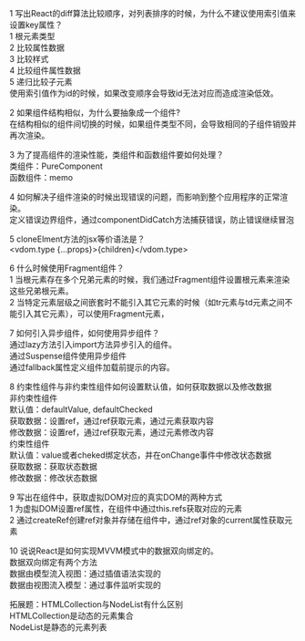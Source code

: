1 写出React的diff算法比较顺序，对列表排序的时候，为什么不建议使用索引值来设置key属性？  
    1 根元素类型  
    2 比较属性数据  
    3 比较样式  
    4 比较组件属性数据  
    5 递归比较子元素  
    使用索引值作为id的时候，如果改变顺序会导致id无法对应而造成渲染低效。  
  
2 如果组件结构相似，为什么要抽象成一个组件?  
    在结构相似的组件间切换的时候，如果组件类型不同，会导致相同的子组件销毁并再次渲染。  
  
3 为了提高组件的渲染性能，类组件和函数组件要如何处理？  
    类组件：PureComponent  
    函数组件：memo  
  
4 如何解决子组件渲染的时候出现错误的问题，而影响到整个应用程序的正常渲染。  
    定义错误边界组件，通过componentDidCatch方法捕获错误，防止错误继续冒泡  
  
5 cloneElment方法的jsx等价语法是？  
    <vdom.type {...props}>{children}</vdom.type>  
  
6 什么时候使用Fragment组件？  
    1 当根元素存在多个兄弟元素的时候，我们通过Fragment组件设置根元素来渲染这些兄弟根元素。  
    2 当特定元素层级之间嵌套时不能引入其它元素的时候（如tr元素与td元素之间不能引入其它元素），可以使用Fragment元素，  
  
7 如何引入异步组件，如何使用异步组件？  
    通过lazy方法引入import方法异步引入的组件。  
    通过Suspense组件使用异步组件  
        通过fallback属性定义组件加载前提示的内容。  
  
8 约束性组件与非约束性组件如何设置默认值，如何获取数据以及修改数据  
    非约束性组件  
        默认值：defaultValue, defaultChecked  
        获取数据：设置ref，通过ref获取元素，通过元素获取内容  
        修改数据：设置ref，通过ref获取元素，通过元素修改内容  
    约束性组件  
        默认值：value或者cheked绑定状态，并在onChange事件中修改状态数据  
        获取数据：获取状态数据  
        修改数据：修改状态数据  
  
9 写出在组件中，获取虚拟DOM对应的真实DOM的两种方式  
    1 为虚拟DOM设置ref属性，在组件中通过this.refs获取对应的元素  
    2 通过createRef创建ref对象并存储在组件中，通过ref对象的current属性获取元素  
  
10 说说React是如何实现MVVM模式中的数据双向绑定的。  
    数据双向绑定有两个方法  
        数据由模型流入视图：通过插值语法实现的  
        数据由视图流入模型：通过事件监听实现的  
  
拓展题：HTMLCollection与NodeList有什么区别  
    HTMLCollection是动态的元素集合  
    NodeList是静态的元素列表  